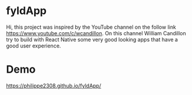 # fyldApp

Hi, this project was inspired by the YouTube channel on the follow link https://www.youtube.com/c/wcandillon. 
On this channel William Candillon try to build with React Native some very good looking apps that have a good user experience.

# Demo

https://philippe2308.github.io/fyldApp/

